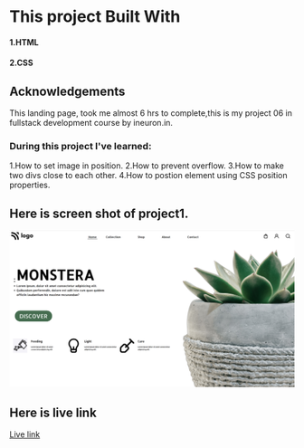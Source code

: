 # This project Built With
#### 1.HTML
#### 2.CSS

## Acknowledgements

This landing page, took me almost 6 hrs to complete,this is my project 06 in fullstack development course by ineuron.in.

### During this project I've learned:

1.How to set image in position.
2.How to prevent overflow.
3.How to make two divs close to each other.
4.How to postion element using CSS position properties.

## Here is screen shot of project1.

![project 06](./screenshot.png)

## Here is live link
[Live link](https://rohini-project06.netlify.app/)
